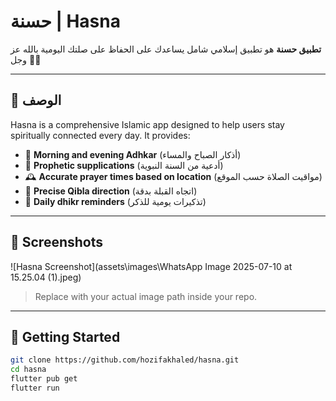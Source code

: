 # حسنة | Hasna

**تطبيق حسنة** هو تطبيق إسلامي شامل يساعدك على الحفاظ على صلتك اليومية بالله عز وجل 🌙✨

---

## 📝 الوصف

Hasna is a comprehensive Islamic app designed to help users stay spiritually connected every day. It provides:

- 🕋 **Morning and evening Adhkar** (أذكار الصباح والمساء)
- 🤲 **Prophetic supplications** (أدعية من السنة النبوية)
- 🕰️ **Accurate prayer times based on location** (مواقيت الصلاة حسب الموقع)
- 🧭 **Precise Qibla direction** (اتجاه القبلة بدقة)
- 🔔 **Daily dhikr reminders** (تذكيرات يومية للذكر)

---

## 📸 Screenshots

![Hasna Screenshot](assets\images\WhatsApp Image 2025-07-10 at 15.25.04 (1).jpeg)

> Replace with your actual image path inside your repo.

---

## 🚀 Getting Started

```bash
git clone https://github.com/hozifakhaled/hasna.git
cd hasna
flutter pub get
flutter run
